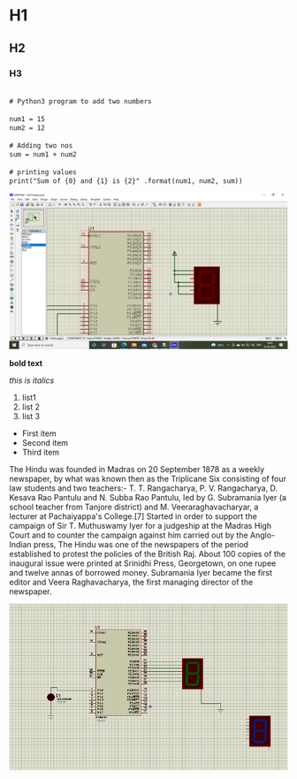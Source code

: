 # H1
## H2
### H3

~~~

# Python3 program to add two numbers
 
num1 = 15
num2 = 12
 
# Adding two nos
sum = num1 + num2
 
# printing values
print("Sum of {0} and {1} is {2}" .format(num1, num2, sum))

~~~


![this is a image](https://github.com/jineshkjose/repo/blob/main/imgs/test.png)


**bold text**


*this is italics*

1. list1
2. list 2
3. list 3


- First item
- Second item
- Third item

The Hindu was founded in Madras on 20 September 1878 as a weekly newspaper, by what was known then as the Triplicane Six consisting of four law students and two teachers:- T. T. Rangacharya, P. V. Rangacharya, D. Kesava Rao Pantulu and N. Subba Rao Pantulu, led by G. Subramania Iyer (a school teacher from Tanjore  district) and M. Veeraraghavacharyar, a lecturer at Pachaiyappa's College.[7] Started in order to support the campaign of Sir T. Muthuswamy Iyer for a judgeship at the Madras High Court and to counter the campaign against him carried out by the Anglo-Indian press, The Hindu was one of the newspapers of the period established to protest the policies of the British Raj. About 100 copies of the inaugural issue were printed at Srinidhi Press, Georgetown, on one rupee and twelve annas of borrowed money. Subramania Iyer became the first editor and Veera Raghavacharya, the first managing director of the newspaper.


![alt text](https://github.com/jineshkjose/repo/blob/main/img/led.png)
